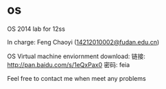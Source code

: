 os
==

OS 2014 lab for 12ss

In charge: Feng Chaoyi (14212010002@fudan.edu.cn)


OS Virtual machine enviornment download: 链接: http://pan.baidu.com/s/1eQxPax0 密码: feia


Feel free to contact me when meet any problems
